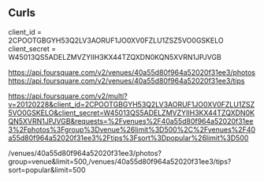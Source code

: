 Curls
---
client_id = 2CPOOTGBGYH53Q2LV3AORUF1JO0XV0FZLU1ZSZ5VO0GSKELO
client_secret = W45013QS5ADELZMVZYIIH3KX44TZQXDN0KQN5XVRN1JPJVGB

https://api.foursquare.com/v2/venues/40a55d80f964a52020f31ee3/photos
https://api.foursquare.com/v2/venues/40a55d80f964a52020f31ee3/tips

https://api.foursquare.com/v2/multi?v=20120228&client_id=2CPOOTGBGYH53Q2LV3AORUF1JO0XV0FZLU1ZSZ5VO0GSKELO&client_secret=W45013QS5ADELZMVZYIIH3KX44TZQXDN0KQN5XVRN1JPJVGB&requests=%2Fvenues%2F40a55d80f964a52020f31ee3%2Fphotos%3Fgroup%3Dvenue%26limit%3D500%2C%2Fvenues%2F40a55d80f964a52020f31ee3%2Ftips%3Fsort%3Dpopular%26limit%3D500

/venues/40a55d80f964a52020f31ee3/photos?group=venue&limit=500,/venues/40a55d80f964a52020f31ee3/tips?sort=popular&limit=500
